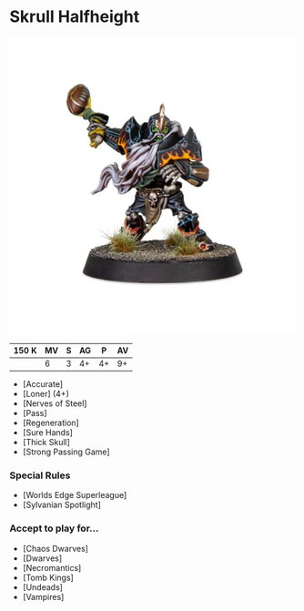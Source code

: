 # Skrull Halfheight

![](../media/starplayers/BBSkrullHalfheightLead.webp)

| 150 K  | MV | S | AG | P | AV |
| --- | --- | --- | --- | --- | --- |
| | 6 | 3 | 4+ | 4+ | 9+ |

* [Accurate]
* [Loner] (4+)
* [Nerves of Steel]
* [Pass]
* [Regeneration]
* [Sure Hands]
* [Thick Skull]
* [Strong Passing Game]

### Special Rules
* [Worlds Edge Superleague]
* [Sylvanian Spotlight]

### Accept to play for...
* [Chaos Dwarves]
* [Dwarves]
* [Necromantics]
* [Tomb Kings]
* [Undeads]
* [Vampires]
